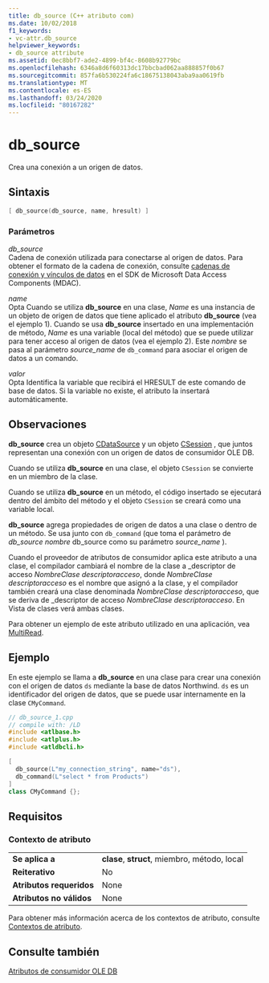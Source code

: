 ```yaml
---
title: db_source (C++ atributo com)
ms.date: 10/02/2018
f1_keywords:
- vc-attr.db_source
helpviewer_keywords:
- db_source attribute
ms.assetid: 0ec8bbf7-ade2-4899-bf4c-8608b92779bc
ms.openlocfilehash: 6346a8d6f60313dc17bbcbad062aa888857f0b67
ms.sourcegitcommit: 857fa6b530224fa6c18675138043aba9aa0619fb
ms.translationtype: MT
ms.contentlocale: es-ES
ms.lasthandoff: 03/24/2020
ms.locfileid: "80167282"
---
```

# <a name="db_source"></a>db_source

Crea una conexión a un origen de datos.

## <a name="syntax"></a>Sintaxis

```cpp
[ db_source(db_source, name, hresult) ]
```

### <a name="parameters"></a>Parámetros

*db_source*<br/>
Cadena de conexión utilizada para conectarse al origen de datos. Para obtener el formato de la cadena de conexión, consulte [cadenas de conexión y vínculos de datos](/previous-versions/windows/desktop/ms718376(v=vs.85)) en el SDK de Microsoft Data Access Components (MDAC).

*name*<br/>
Opta Cuando se utiliza **db_source** en una clase, *Name* es una instancia de un objeto de origen de datos que tiene aplicado el atributo **db_source** (vea el ejemplo 1). Cuando se usa **db_source** insertado en una implementación de método, *Name* es una variable (local del método) que se puede utilizar para tener acceso al origen de datos (vea el ejemplo 2). Este *nombre* se pasa al parámetro *source_name* de `db_command` para asociar el origen de datos a un comando.

*valor*<br/>
Opta Identifica la variable que recibirá el HRESULT de este comando de base de datos. Si la variable no existe, el atributo la insertará automáticamente.

## <a name="remarks"></a>Observaciones

**db_source** crea un objeto [CDataSource](../../data/oledb/cdatasource-class.md) y un objeto [CSession](../../data/oledb/csession-class.md) , que juntos representan una conexión con un origen de datos de consumidor OLE DB.

Cuando se utiliza **db_source** en una clase, el objeto `CSession` se convierte en un miembro de la clase.

Cuando se utiliza **db_source** en un método, el código insertado se ejecutará dentro del ámbito del método y el objeto `CSession` se creará como una variable local.

**db_source** agrega propiedades de origen de datos a una clase o dentro de un método. Se usa junto con `db_command` (que toma el parámetro de *db_source* *nombre* db_source como su parámetro *source_name* ).

Cuando el proveedor de atributos de consumidor aplica este atributo a una clase, el compilador cambiará el nombre de la clase a \_descriptor de acceso *NombreClase descriptoracceso*, donde *NombreClase descriptoracceso* es el nombre que asignó a la clase, y el compilador también creará una clase denominada *NombreClase descriptoracceso*, que se deriva de \_descriptor de acceso *NombreClase descriptoracceso*.  En Vista de clases verá ambas clases.

Para obtener un ejemplo de este atributo utilizado en una aplicación, vea [MultiRead](https://github.com/Microsoft/VCSamples/tree/master/VC2010Samples/ATL/OLEDB/Consumer).

## <a name="example"></a>Ejemplo

En este ejemplo se llama a **db_source** en una clase para crear una conexión con el origen de datos `ds` mediante la base de datos Northwind. `ds` es un identificador del origen de datos, que se puede usar internamente en la clase `CMyCommand`.

```cpp
// db_source_1.cpp
// compile with: /LD
#include <atlbase.h>
#include <atlplus.h>
#include <atldbcli.h>

[
  db_source(L"my_connection_string", name="ds"),
  db_command(L"select * from Products")
]
class CMyCommand {};
```

## <a name="requirements"></a>Requisitos

### <a name="attribute-context"></a>Contexto de atributo

|||
|-|-|
|**Se aplica a**|**clase**, **struct**, miembro, método, local|
|**Reiterativo**|No|
|**Atributos requeridos**|None|
|**Atributos no válidos**|None|

Para obtener más información acerca de los contextos de atributo, consulte [Contextos de atributo](cpp-attributes-com-net.md#contexts).

## <a name="see-also"></a>Consulte también

[Atributos de consumidor OLE DB](ole-db-consumer-attributes.md)
